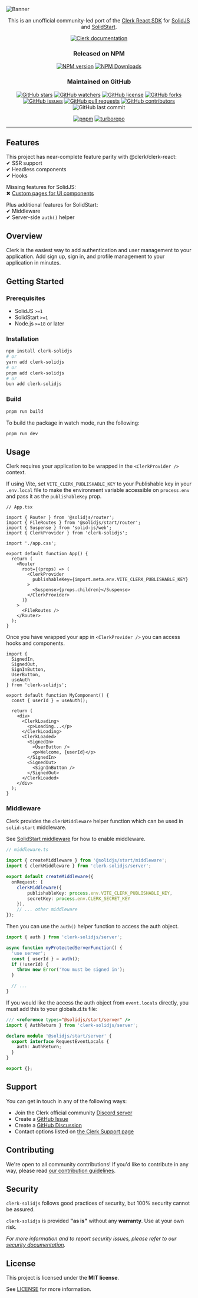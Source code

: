 ![Banner](https://assets.solidjs.com/banner?project=clerk-solidjs&background=tiles)

<div align="center">

This is an unofficial community-led port of the [Clerk React SDK](https://www.npmjs.com/package/@clerk/clerk-react) for [SolidJS](https://solidjs.com) and [SolidStart](https://start.solidjs.com).

[![Clerk documentation](https://img.shields.io/badge/documentation-clerk-lavender.svg?style=for-the-badge&logo=clerk)](https://clerk.com/docs?utm_source=github&utm_medium=clerk_solidjs)

### Released on NPM

[![NPM version](https://img.shields.io/npm/v/clerk-solidjs.svg?style=for-the-badge&logo=npm)](https://www.npmjs.com/package/clerk-solidjs)
[![NPM Downloads](https://img.shields.io/npm/dm/clerk-solidjs?style=for-the-badge)
](https://www.npmjs.com/package/clerk-solidjs)

### Maintained on GitHub

[![GitHub stars](https://img.shields.io/github/stars/ian-pascoe/clerk-solidjs.svg?style=for-the-badge)](https://github.com/ian-pascoe/clerk-solidjs/stargazers)
[![GitHub watchers](https://img.shields.io/github/watchers/ian-pascoe/clerk-solidjs.svg?style=for-the-badge)](https://github.com/ian-pascoe/clerk-solidjs/watchers)
[![GitHub license](https://img.shields.io/github/license/ian-pascoe/clerk-solidjs.svg?style=for-the-badge)](https://github.com/ian-pascoe/clerk-solidjs/blob/master/LICENSE)
[![GitHub forks](https://img.shields.io/github/forks/ian-pascoe/clerk-solidjs.svg?style=for-the-badge)](https://github.com/ian-pascoe/clerk-solidjs/forks)
[![GitHub issues](https://img.shields.io/github/issues/ian-pascoe/clerk-solidjs.svg?style=for-the-badge)](https://github.com/ian-pascoe/clerk-solidjs/issues)
[![GitHub pull requests](https://img.shields.io/github/issues-pr/ian-pascoe/clerk-solidjs.svg?style=for-the-badge)](https://github.com/ian-pascoe/clerk-solidjs/pulls)
[![GitHub contributors](https://img.shields.io/github/contributors/ian-pascoe/clerk-solidjs.svg?style=for-the-badge)](https://github.com/ian-pascoe/clerk-solidjs/graphs/contributors)
![GitHub last commit](https://img.shields.io/github/last-commit/ian-pascoe/clerk-solidjs.svg?style=for-the-badge)

[![pnpm](https://img.shields.io/badge/maintained%20with-pnpm-yellow.svg?style=for-the-badge&logo=pnpm)](https://pnpm.io/)
[![turborepo](https://img.shields.io/badge/built%20with-turborepo-cc00ff.svg?style=for-the-badge&logo=turborepo)](https://turborepo.org/)

</div>

---

## Features

This project has near-complete feature parity with @clerk/clerk-react:  
&#10004; SSR support  
&#10004; Headless components  
&#10004; Hooks

Missing features for SolidJS:  
&#10006; [Custom pages for UI components](https://clerk.com/docs/components/customization/user-profile)

Plus additional features for SolidStart:  
&#10004; Middleware  
&#10004; Server-side `auth()` helper

## Overview

Clerk is the easiest way to add authentication and user management to your application. Add sign up, sign in, and profile management to your application in minutes.

## Getting Started

### Prerequisites

- SolidJS `>=1`
- SolidStart `>=1`
- Node.js `>=18` or later

### Installation

```sh
npm install clerk-solidjs
# or
yarn add clerk-solidjs
# or
pnpm add clerk-solidjs
# or
bun add clerk-solidjs
```

### Build

```sh
pnpm run build
```

To build the package in watch mode, run the following:

```sh
pnpm run dev
```

## Usage

Clerk requires your application to be wrapped in the `<ClerkProvider />` context.

If using Vite, set `VITE_CLERK_PUBLISHABLE_KEY` to your Publishable key in your `.env.local` file to make the environment variable accessible on `process.env` and pass it as the `publishableKey` prop.

```tsx
// App.tsx

import { Router } from '@solidjs/router';
import { FileRoutes } from '@solidjs/start/router';
import { Suspense } from 'solid-js/web';
import { ClerkProvider } from 'clerk-solidjs';

import './app.css';

export default function App() {
  return (
    <Router
      root={(props) => (
        <ClerkProvider
          publishableKey={import.meta.env.VITE_CLERK_PUBLISHABLE_KEY}
        >
          <Suspense>{props.children}</Suspense>
        </ClerkProvider>
      )}
    >
      <FileRoutes />
    </Router>
  );
}
```

Once you have wrapped your app in `<ClerkProvider />` you can access hooks and components.

```tsx
import {
  SignedIn,
  SignedOut,
  SignInButton,
  UserButton,
  useAuth
} from 'clerk-solidjs';

export default function MyComponent() {
  const { userId } = useAuth();

  return (
    <div>
      <ClerkLoading>
        <p>Loading...</p>
      </ClerkLoading>
      <ClerkLoaded>
        <SignedIn>
          <UserButton />
          <p>Welcome, {userId}</p>
        </SignedIn>
        <SignedOut>
          <SignInButton />
        </SignedOut>
      </ClerkLoaded>
    </div>
  );
}
```

### Middleware

Clerk provides the `clerkMiddleware` helper function which can be used in `solid-start` middleware.

See [SolidStart middleware](https://docs.solidjs.com/solid-start/advanced/middleware) for how to enable middleware.

```ts
// middleware.ts

import { createMiddleware } from '@solidjs/start/middleware';
import { clerkMiddleware } from 'clerk-solidjs/server';

export default createMiddleware({
  onRequest: [
    clerkMiddleware({
        publishableKey: process.env.VITE_CLERK_PUBLISHABLE_KEY,
        secretKey: process.env.CLERK_SECRET_KEY
    }),
    // ... other middleware
});
```

Then you can use the `auth()` helper function to access the auth object.

```ts
import { auth } from 'clerk-solidjs/server';

async function myProtectedServerFunction() {
  'use server';
  const { userId } = auth();
  if (!userId) {
    throw new Error('You must be signed in');
  }

  // ...
}
```

If you would like the access the auth object from `event.locals` directly, you must add this to your globals.d.ts file:

```ts
/// <reference types="@solidjs/start/server" />
import { AuthReturn } from 'clerk-solidjs/server';

declare module '@solidjs/start/server' {
  export interface RequestEventLocals {
    auth: AuthReturn;
  }
}

export {};
```

## Support

You can get in touch in any of the following ways:

- Join the Clerk official community [Discord server](https://clerk.com/discord)
- Create a [GitHub Issue](https://github.com/ian-pascoe/clerk-solidjs/issues)
- Create a [GitHub Discussion](https://github.com/ian-pascoe/clerk-solidjs/discussions)
- Contact options listed on [the Clerk Support page](https://clerk.com/support?utm_source=github&utm_medium=clerk_solidjs)

## Contributing

We're open to all community contributions! If you'd like to contribute in any way, please read [our contribution guidelines](https://github.com/ian-pascoe/clerk-solidjs/blob/master/docs/CONTRIBUTING.md).

## Security

`clerk-solidjs` follows good practices of security, but 100% security cannot be assured.

`clerk-solidjs` is provided **"as is"** without any **warranty**. Use at your own risk.

_For more information and to report security issues, please refer to our [security documentation](https://github.com/ian-pascoe/clerk-solidjs/blob/master/docs/SECURITY.md)._

## License

This project is licensed under the **MIT license**.

See [LICENSE](https://github.com/ian-pascoe/clerk-solidjs/blob/master/LICENSE) for more information.
